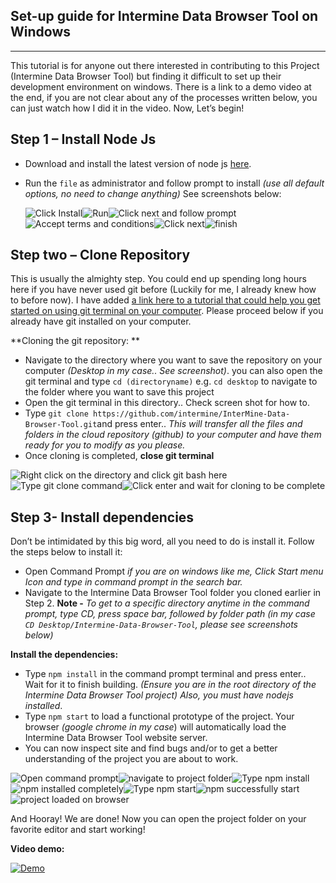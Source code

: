 ## Set-up guide for Intermine Data Browser Tool on Windows ##

----------
This tutorial is for anyone out there interested in contributing to this Project (Intermine Data Browser Tool) but finding it difficult to set up their development environment on windows. There is a link to a demo video at the end, if you are not clear about any of the processes written below, you can just watch how I did it in the video. Now, Let’s begin!

Step 1 – Install Node Js
------------------------

 - Download and install the latest version of node js [here](https://nodejs.org/).
 - Run the `file` as administrator and follow prompt to install *(use all
   default options, no need to change anything)*  See screenshots below:

   ![Click Install](https://komecreates.files.wordpress.com/2020/03/1.png?w=200&h=)![Run](https://komecreates.files.wordpress.com/2020/03/2.png?w=200&h=)![Click next and follow prompt](https://komecreates.files.wordpress.com/2020/03/3.png?w=200&h=)![Accept terms and conditions](https://komecreates.files.wordpress.com/2020/03/4.png?w=200&h=)![Click next](https://komecreates.files.wordpress.com/2020/03/5.png?w=200&h=)![finish](https://komecreates.files.wordpress.com/2020/03/7.png?w=200&h=)

## Step two – Clone Repository ##
This is usually the almighty step. You could end up spending long hours here if you have never used git before (Luckily for me, I already knew how to before now). I have added [a link here to a tutorial that could help you get started on using git terminal on your computer](https://www.youtube.com/results?search_query=github%20tutorial%20for%20beginners%20windows). Please proceed below if you already have git installed on your computer.

**Cloning the git repository: **

 - Navigate to the directory where you want to save the repository on your computer *(Desktop in my case.. See screenshot)*. you can also open the git terminal and type `cd (directoryname)` e.g. `cd desktop` to navigate to the folder where you want to save this project
 - Open the git terminal in this directory.. Check screen shot for how to.
 - Type `git clone https://github.com/intermine/InterMine-Data-Browser-Tool.git`and press enter.. *This will transfer all the files and folders in the cloud repository (github) to your computer and have them ready for you to modify as you please.*
 - Once cloning is completed, **close git terminal**
 
 ![Right click on the directory and click git bash here](https://komecreates.files.wordpress.com/2020/03/11.png?w=200&h=)![Type git clone command](https://komecreates.files.wordpress.com/2020/03/9.png?w=200)![Click enter and wait for cloning to be complete](https://komecreates.files.wordpress.com/2020/03/10.png?w=200)

Step 3- Install dependencies
----------------------------
Don’t be intimidated by this big word, all you need to do is install it. Follow the steps below to install it:

 - Open Command Prompt *if you are on windows like me, Click Start menu Icon and type in command prompt in the search bar.*
 - Navigate to the Intermine Data Browser Tool folder you cloned earlier in Step 2.  **Note -** *To get to a specific directory anytime in the command prompt, type CD, press space bar, followed by folder path (in my case *`CD Desktop/Intermine-Data-Browser-Tool`*, please see screenshots below)*

**Install the dependencies:**

 - Type `npm install` in the command prompt terminal and press enter.. Wait for it to finish building. *(Ensure you are in the root directory of the Intermine Data Browser Tool project) Also, you must have nodejs installed*.
 - Type `npm start` to load a functional prototype of the project. Your browser *(google chrome in my case*) will automatically load the Intermine Data Browser Tool website server. 
 - You can now inspect site and find bugs and/or to get a better understanding of the project you are about to work. 

![Open command prompt](https://komecreates.files.wordpress.com/2020/03/11-1.png?w=200)![navigate to project folder](https://komecreates.files.wordpress.com/2020/03/12.png?w=200)![Type npm install](https://komecreates.files.wordpress.com/2020/03/14.png?w=200)![npm installed completely](https://komecreates.files.wordpress.com/2020/03/15.png?w=200)![Type npm start](https://res.cloudinary.com/kome/image/upload/c_scale,q_auto:best,w_200/v1584019079/npmstart_s8wgue.png)![npm successfully start](https://res.cloudinary.com/kome/image/upload/c_scale,q_auto:best,w_200/v1584019079/browser_started_bhjffh.png)![project loaded on browser](https://res.cloudinary.com/kome/image/upload/c_scale,q_auto:best,w_200/v1584019078/browserworking_copw4m.png)

And Hooray! We are done! Now you can open the project folder on your favorite editor and start working!

**Video demo:**

[![Demo](https://res.cloudinary.com/marcomontalbano/image/upload/v1584016111/video_to_markdown/images/video--25121be504686f7af0cf758d90f13edc-c05b58ac6eb4c4700831b2b3070cd403.jpg)](https://res.cloudinary.com/kome/video/upload/v1583632790/Getting-Started-IntermineDataBrowserTool_bmd9hu.mp4 "Demo")
